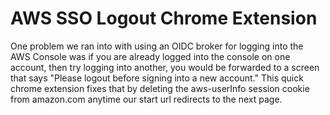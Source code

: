 # AWS SSO Logout Chrome Extension
One problem we ran into with using an OIDC broker for logging into the AWS Console was if you are already logged into the console on one account, then try logging into another, you would be forwarded to a screen that says "Please logout before signing into a new account."  This quick chrome extension fixes that by deleting the aws-userInfo session cookie from amazon.com anytime our start url redirects to the next page. 
